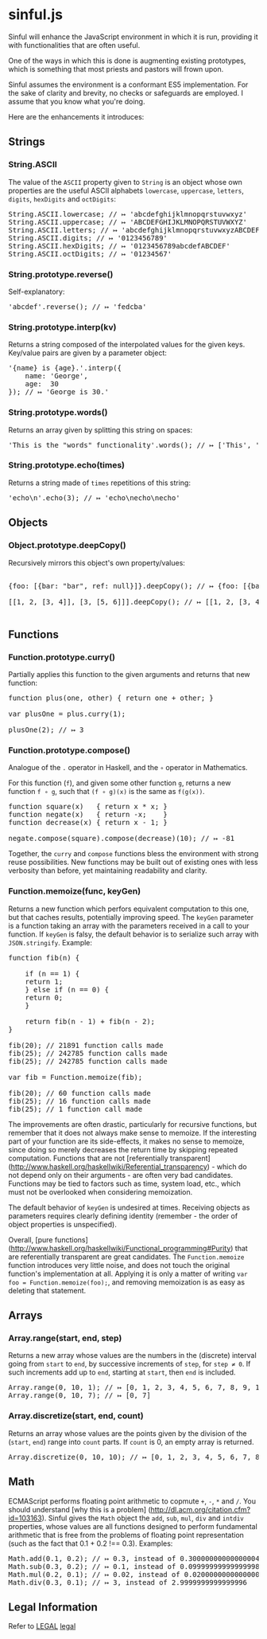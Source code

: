 # sinful.js

Sinful will enhance the JavaScript environment in which it is run, providing it with functionalities that are often useful.

One of the ways in which this is done is augmenting existing prototypes, which is something that most priests and pastors will frown upon.

Sinful assumes the environment is a conformant ES5 implementation. For the sake of clarity and brevity, no checks or safeguards are employed. I assume that you know what you're doing.

Here are the enhancements it introduces:


## Strings

### String.ASCII

 The value of the `ASCII` property given to `String` is an object whose own properties are the useful ASCII alphabets `lowercase`, `uppercase`, `letters`, `digits`, `hexDigits` and `octDigits`:

<pre>
String.ASCII.lowercase; // ↦ 'abcdefghijklmnopqrstuvwxyz'
String.ASCII.uppercase; // ↦ 'ABCDEFGHIJKLMNOPQRSTUVWXYZ'
String.ASCII.letters; // ↦ 'abcdefghijklmnopqrstuvwxyzABCDEFGHIJKLMNOPQRSTUVWXYZ'
String.ASCII.digits; // ↦ '0123456789' 
String.ASCII.hexDigits; // ↦ '0123456789abcdefABCDEF'
String.ASCII.octDigits; // ↦ '01234567'
</pre>


### String.prototype.reverse()

 Self-explanatory:

<pre>
'abcdef'.reverse(); // ↦ 'fedcba'
</pre>


### String.prototype.interp(kv)

 Returns a string composed of the interpolated values for the given keys. Key/value pairs are given by a parameter object:

<pre>
'{name} is {age}.'.interp({ 
    name: 'George',
    age:  30
}); // ↦ 'George is 30.'
</pre>


### String.prototype.words()

 Returns an array given by splitting this string on spaces:

<pre>
'This is the "words" functionality'.words(); // ↦ ['This', 'is', 'the', '"words"', 'functionality']
</pre>


### String.prototype.echo(times)

 Returns a string made of `times` repetitions of this string:

<pre>
'echo\n'.echo(3); // ↦ 'echo\necho\necho'
</pre>



## Objects

### Object.prototype.deepCopy()

Recursively mirrors this object's own property/values:

<pre>

{foo: [{bar: "bar", ref: null}]}.deepCopy(); // ↦ {foo: [{bar: "bar", ref: null}]} (different ones)

[[1, 2, [3, 4]], [3, [5, 6]]].deepCopy(); // ↦ [[1, 2, [3, 4]], [3, [5, 6]]] (different ones)

</pre>



## Functions

### Function.prototype.curry()

 Partially applies this function to the given arguments and returns that new function:

<pre>
function plus(one, other) { return one + other; }

var plusOne = plus.curry(1);

plusOne(2); // ↦ 3
</pre>


### Function.prototype.compose()

 Analogue of the `.` operator in Haskell, and the `∘` operator in Mathematics. 
 
 For this function (`f`), and given some other function `g`, returns a new function `f ∘ g`, such that `(f ∘ g)(x)` is the same as `f(g(x))`. 

<pre>
function square(x)   { return x * x; }
function negate(x)   { return -x;    }
function decrease(x) { return x - 1; }

negate.compose(square).compose(decrease)(10); // ↦ -81
</pre>

Together, the `curry` and `compose` functions bless the environment with strong reuse possibilities. New functions may be built out of existing ones with less verbosity than before, yet maintaining readability and clarity.


### Function.memoize(func, keyGen)

 Returns a new function which perfors equivalent computation to this one, but that caches results, potentially improving speed. The `keyGen` parameter is a function taking an array with the parameters received in a call to your function. If `keyGen` is falsy, the default behavior is to serialize such array with `JSON.stringify`. Example:

<pre>
function fib(n) {

    if (n == 1) {
	return 1;
    } else if (n == 0) {
	return 0;
    }

    return fib(n - 1) + fib(n - 2);
}

fib(20); // 21891 function calls made
fib(25); // 242785 function calls made
fib(25); // 242785 function calls made

var fib = Function.memoize(fib);

fib(20); // 60 function calls made
fib(25); // 16 function calls made
fib(25); // 1 function call made
</pre>

 The improvements are often drastic, particularly for recursive functions, but remember that it does not always make sense to memoize. If the interesting part of your function are its side-effects, it makes no sense to memoize, since doing so merely decreases the return time by skipping repeated computation. Functions that are not [referentially transparent] (http://www.haskell.org/haskellwiki/Referential_transparency) - which do not depend only on their arguments - are often very bad candidates. Functions may be tied to factors such as time, system load, etc., which must not be overlooked when considering memoization.
 
 The default behavior of `keyGen` is undesired at times. Receiving objects as parameters requires clearly defining identity (remember - the order of object properties is unspecified). 

 Overall, [pure functions] (http://www.haskell.org/haskellwiki/Functional_programming#Purity) that are referentially transparent are great candidates. The `Function.memoize` function introduces very little noise, and does not touch the original function's implementation at all. Applying it is only a matter of writing `var foo = Function.memoize(foo);`, and removing memoization is as easy as deleting that statement.



## Arrays

### Array.range(start, end, step)

 Returns a new array whose values are the numbers in the (discrete) interval going from `start` to `end`, by successive increments of `step`, for `step ≠ 0`. If such increments add up to `end`, starting at `start`, then `end` is included. 

<pre>
Array.range(0, 10, 1); // ↦ [0, 1, 2, 3, 4, 5, 6, 7, 8, 9, 10]
Array.range(0, 10, 7); // ↦ [0, 7]
</pre>

### Array.discretize(start, end, count)

 Returns an array whose values are the points given by the division of the (`start`, `end`) range into `count` parts. If `count` is 0, an empty array is returned.

<pre>
Array.discretize(0, 10, 10); // ↦ [0, 1, 2, 3, 4, 5, 6, 7, 8, 9, 10]
</pre>



## Math

ECMAScript performs floating point arithmetic to copmute `+`, `-`, `*` and `/`. You should understand [why this is a problem] (http://dl.acm.org/citation.cfm?id=103163). Sinful gives the `Math` object the `add`, `sub`, `mul`, `div` and `intdiv` properties, whose values are all functions designed to perform fundamental arithmetic that is free from the problems of floating point representation (such as the fact that 0.1 + 0.2 !== 0.3). Examples:

<pre>
Math.add(0.1, 0.2); // ↦ 0.3, instead of 0.30000000000000004
Math.sub(0.3, 0.2); // ↦ 0.1, instead of 0.09999999999999998
Math.mul(0.2, 0.1); // ↦ 0.02, instead of 0.020000000000000004
Math.div(0.3, 0.1); // ↦ 3, instead of 2.9999999999999996
</pre>



## Legal Information

Refer to [LEGAL] [legal]

[legal]: https://github.com/guipn/sinful.js/blob/master/LEGAL
